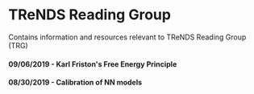 # TReNDS Reading Group

Contains information and resources relevant to TReNDS Reading Group (TRG)

#### 09/06/2019 - Karl Friston's Free Energy Principle
#### 08/30/2019 - Calibration of NN models
